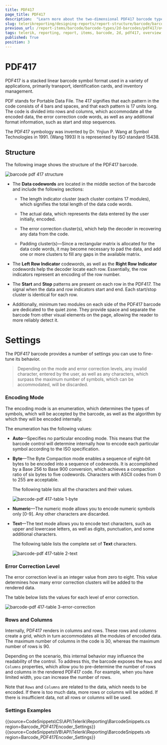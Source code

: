 ```yaml
---
title: PDF417
page_title: PDF417
description:  "Learn more about the two-dimensional PDF417 barcode type supported by the Telerik Reporting Barcode report item."
slug: telerikreporting/designing-reports/report-structure/barcode/barcode-types/2d-barcodes/pdf417/overview
previous_url: /report-items/barcode/barcode-types/2d-barcodes/pdf417/overview, /report-items/barcode/barcode-types/2d-barcodes/pdf417/settings
tags: telerik, reporting, report, items, barcode, 2d, pdf417, overview, settings
published: True
position: 3
---
```


# PDF417 

PDF417 is a stacked linear barcode symbol format used in a variety of applications, primarily transport, identification cards, and inventory management. 

PDF stands for Portable Data File. The 417 signifies that each pattern in the code consists of 4 bars and spaces, and that each pattern is 17 units long. The code is divided into rows and columns, which accommodate all the encoded data, the error correction code words, as well as any additional format information, such as start and stop sequences. 

The PDF417 symbology was invented by Dr. Ynjiun P. Wang at Symbol Technologies in 1991. (Wang 1993) It is represented by ISO standard 15438. 

## Structure

The following image shows the structure of the PDF417 barcode. 

![barcode pdf 417 structure](images/Barcodes/barcode-pdf417-structure.png)

* The __Data codewords__ are located in the middle section of the barcode and include the following sections: 

  * The length indicator cluster (each cluster contains 17 modules), which signifies the total length of the data code words. 

  * The actual data, which represents the data entered by the user initially, encoded.

  * The error correction cluster(s), which help the decoder in recovering any data from the code. 

  * Padding cluster(s)&mdash;Since a rectangular matrix is allocated for the data code words, it may become necessary to pad the data, and add one or more clusters to fill any gaps in the available matrix. 

* The __Left Row Indicator__ codewords, as well as the __Right Row Indicator__ codewords help the decoder locate each row. Essentially, the row indicators represent an encoding of the row number. 

* The __Start__ and __Stop__ patterns are present on each row in the PDF417. The signal when the data and row indicators start and end. Each start/stop cluster is identical for each row. 

* Additionally, minimum two modules on each side of the PDF417 barcode are dedicated to the quiet zone. They provide space and separate the barcode from other visual elements on the page, allowing the reader to more reliably detect it.

# Settings

The PDF417 barcode provides a number of settings you can use to fine-tune its behavior. 

> Depending on the mode and error correction levels, any invalid character, entered by the user, as well as any characters, which surpass the maximum number of symbols, which can be accommodated, will be discarded. 

### Encoding Mode

The encoding mode is an enumeration, which determines the types of symbols, which will be accepted by the barcode, as well as the algorithm by which they will be encoded internally. 

The enumeration has the following values:             

* __Auto__&mdash;Specifies no particular encoding mode. This means that the barcode control will determine internally how to encode each particular symbol according to the ISO specification. 

* __Byte__&mdash;The Byte Compaction mode enables a sequence of eight-bit bytes to be encoded into a sequence of codewords. It is accomplished by a Base 256 to Base 900 conversion, which achieves a compaction ratio of six bytes to five codewords. Characters with ASCII codes from 0 to 255 are acceptable. 

  The following table lists all the characters and their values. 

  ![barcode-pdf 417-table 1-byte](images/Barcodes/barcode-pdf417-table1-byte.png)

* __Numeric__&mdash;The numeric mode allows you to encode numeric symbols only [0-9]. Any other characters are discarded. 

* __Text__&mdash;The text mode allows you to encode text characters, such as upper and lowercase letters, as well as digits, punctuation, and some additional characters. 

  The following table lists the complete set of __Text__ characters. 

  ![barcode-pdf 417-table 2-text](images/Barcodes/barcode-pdf417-table2-text.png)

### Error Correction Level

The error correction level is an integer value from zero to eight. This value determines how many error correction clusters will be added to the rendered data. 

The table below lists the values for each level of error correction.

![barcode-pdf 417-table 3-error-correction](images/Barcodes/barcode-pdf417-table3-error-correction.png)

### Rows and Columns

Internally, PDF417 renders in columns and rows. These rows and columns create a grid, which in turn accommodates all the modules of encoded data. The maximum number of columns in the code is 30, whereas the maximum number of rows is 90. 

Depending on the scenario, this internal behavior may influence the readability of the control. To address this, the barcode exposes the `Rows` and `Columns` properties, which allow you to pre-determine the number of rows and columns in the rendered PDF417 code. For example, when you have limited width, you can increase the number of rows. 

Note that  `Rows` and `Columns` are related to the data, which needs to be encoded. If there is too much data, more rows or columns will be added. If there is insufficient data, not all rows or columns will be used. 

### Settings Examples

{{source=CodeSnippets\CS\API\Telerik\Reporting\BarcodeSnippets.cs region=Barcode_PDF417Encoder_Settings}}
{{source=CodeSnippets\VB\API\Telerik\Reporting\BarcodeSnippets.vb region=Barcode_PDF417Encoder_Settings}}
 

